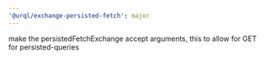 ```yaml
---
'@urql/exchange-persisted-fetch': major
---
```


make the persistedFetchExchange accept arguments, this to allow for GET for persisted-queries
